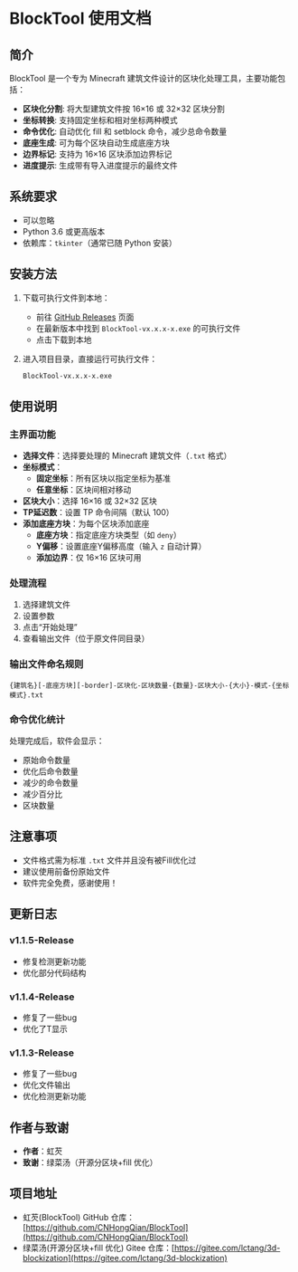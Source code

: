 # BlockTool 使用文档

## 简介

BlockTool 是一个专为 Minecraft 建筑文件设计的区块化处理工具，主要功能包括：

- **区块化分割**: 将大型建筑文件按 16×16 或 32×32 区块分割
- **坐标转换**: 支持固定坐标和相对坐标两种模式
- **命令优化**: 自动优化 fill 和 setblock 命令，减少总命令数量
- **底座生成**: 可为每个区块自动生成底座方块
- **边界标记**: 支持为 16×16 区块添加边界标记
- **进度提示**: 生成带有导入进度提示的最终文件

## 系统要求

- 可以忽略
- Python 3.6 或更高版本
- 依赖库：`tkinter`（通常已随 Python 安装）

## 安装方法

1. 下载可执行文件到本地：

   - 前往 [GitHub Releases](https://github.com/CNHongQian/BlockTool/releases/latest) 页面
   - 在最新版本中找到 `BlockTool-vx.x.x-x.exe` 的可执行文件
   - 点击下载到本地

2. 进入项目目录，直接运行可执行文件：
   ```bash
   BlockTool-vx.x.x-x.exe
   ```

## 使用说明

### 主界面功能

- **选择文件**：选择要处理的 Minecraft 建筑文件（`.txt` 格式）
- **坐标模式**：
  - **固定坐标**：所有区块以指定坐标为基准
  - **任意坐标**：区块间相对移动
- **区块大小**：选择 16×16 或 32×32 区块
- **TP延迟数**：设置 TP 命令间隔（默认 100）
- **添加底座方块**：为每个区块添加底座
  - **底座方块**：指定底座方块类型（如 `deny`）
  - **Y偏移**：设置底座Y偏移高度（输入 `z` 自动计算）
  - **添加边界**：仅 16×16 区块可用

### 处理流程

1. 选择建筑文件
2. 设置参数
3. 点击“开始处理”
4. 查看输出文件（位于原文件同目录）

### 输出文件命名规则

```
{建筑名}[-底座方块][-border]-区块化-区块数量-{数量}-区块大小-{大小}-模式-{坐标模式}.txt
```

### 命令优化统计

处理完成后，软件会显示：
- 原始命令数量
- 优化后命令数量
- 减少的命令数量
- 减少百分比
- 区块数量

## 注意事项

- 文件格式需为标准 `.txt` 文件并且没有被Fill优化过
- 建议使用前备份原始文件
- 软件完全免费，感谢使用！

## 更新日志

### v1.1.5-Release
- 修复检测更新功能
- 优化部分代码结构

### v1.1.4-Release
- 修复了一些bug
- 优化了T显示

### v1.1.3-Release
- 修复了一些bug
- 优化文件输出
- 优化检测更新功能


## 作者与致谢

- **作者**：虹芡
- **致谢**：绿菜汤（开源分区块+fill 优化）

## 项目地址

- 虹芡(BlockTool) GitHub 仓库：[https://github.com/CNHongQian/BlockTool](https://github.com/CNHongQian/BlockTool)
- 绿菜汤(开源分区块+fill 优化) Gitee 仓库：[https://gitee.com/lctang/3d-blockization](https://gitee.com/lctang/3d-blockization)
